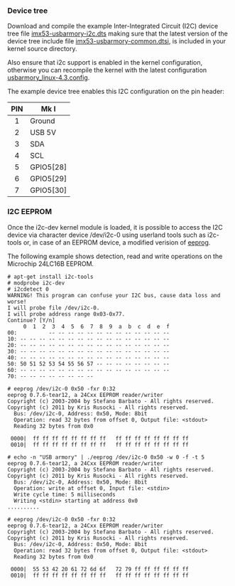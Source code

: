 ### Device tree

Download and compile the example Inter-Integrated Circuit (I2C) device tree file [imx53-usbarmory-i2c.dts](https://raw.githubusercontent.com/inversepath/usbarmory/master/software/kernel_conf/imx53-usbarmory-i2c.dts)
making sure that the latest version of the device tree include file [imx53-usbarmory-common.dtsi](https://raw.githubusercontent.com/inversepath/usbarmory/master/software/kernel_conf/imx53-usbarmory-common.dtsi),
is included in your kernel source directory.

Also ensure that i2c support is enabled in the kernel configuration, otherwise
you can recompile the kernel with the latest configuration
[usbarmory_linux-4.3.config](https://raw.githubusercontent.com/inversepath/usbarmory/master/software/kernel_conf/usbarmory_linux-4.3.config).

The example device tree enables this I2C configuration on the pin header:

| PIN | Mk I         |
|:---:|--------------|
|  1  | Ground       |
|  2  | USB 5V       |
|  3  | SDA          |
|  4  | SCL          |
|  5  | GPIO5[28]    |
|  6  | GPIO5[29]    |
|  7  | GPIO5[30]    |


### I2C EEPROM

Once the i2c-dev kernel module is loaded, it is possible to access the I2C
device via character device /dev/i2c-0 using userland tools such as i2c-tools
or, in case of an EEPROM device, a modified verision of
[eeprog](http://darkswarm.org/eeprog-0.7.6-tear5.tar.gz).

The following example shows detection, read and write operations on the
Microchip 24LC16B EEPROM.

```
# apt-get install i2c-tools
# modprobe i2c-dev
# i2cdetect 0
WARNING! This program can confuse your I2C bus, cause data loss and worse!
I will probe file /dev/i2c-0.
I will probe address range 0x03-0x77.
Continue? [Y/n]
     0  1  2  3  4  5  6  7  8  9  a  b  c  d  e  f
00:          -- -- -- -- -- -- -- -- -- -- -- -- --
10: -- -- -- -- -- -- -- -- -- -- -- -- -- -- -- --
20: -- -- -- -- -- -- -- -- -- -- -- -- -- -- -- --
30: -- -- -- -- -- -- -- -- -- -- -- -- -- -- -- --
40: -- -- -- -- -- -- -- -- -- -- -- -- -- -- -- --
50: 50 51 52 53 54 55 56 57 -- -- -- -- -- -- -- --
60: -- -- -- -- -- -- -- -- -- -- -- -- -- -- -- --
70: -- -- -- -- -- -- -- --

# eeprog /dev/i2c-0 0x50 -fxr 0:32
eeprog 0.7.6-tear12, a 24Cxx EEPROM reader/writer
Copyright (c) 2003-2004 by Stefano Barbato - All rights reserved.
Copyright (c) 2011 by Kris Rusocki - All rights reserved.
  Bus: /dev/i2c-0, Address: 0x50, Mode: 8bit
  Operation: read 32 bytes from offset 0, Output file: <stdout>
  Reading 32 bytes from 0x0

 0000|  ff ff ff ff ff ff ff ff   ff ff ff ff ff ff ff ff
 0010|  ff ff ff ff ff ff ff ff   ff ff ff ff ff ff ff ff

# echo -n "USB armory" | ./eeprog /dev/i2c-0 0x50 -w 0 -f -t 5
eeprog 0.7.6-tear12, a 24Cxx EEPROM reader/writer
Copyright (c) 2003-2004 by Stefano Barbato - All rights reserved.
Copyright (c) 2011 by Kris Rusocki - All rights reserved.
  Bus: /dev/i2c-0, Address: 0x50, Mode: 8bit
  Operation: write at offset 0, Input file: <stdin>
  Write cycle time: 5 milliseconds
  Writing <stdin> starting at address 0x0
..........

# eeprog /dev/i2c-0 0x50 -fxr 0:32
eeprog 0.7.6-tear12, a 24Cxx EEPROM reader/writer
Copyright (c) 2003-2004 by Stefano Barbato - All rights reserved.
Copyright (c) 2011 by Kris Rusocki - All rights reserved.
  Bus: /dev/i2c-0, Address: 0x50, Mode: 8bit
  Operation: read 32 bytes from offset 0, Output file: <stdout>
  Reading 32 bytes from 0x0

 0000|  55 53 42 20 61 72 6d 6f   72 79 ff ff ff ff ff ff
 0010|  ff ff ff ff ff ff ff ff   ff ff ff ff ff ff ff ff
```
